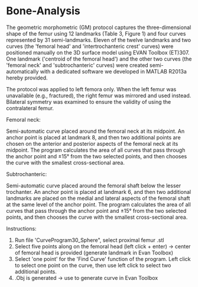 # Bone-Analysis

The geometric morphometric (GM) protocol captures the three-dimensional shape of the femur using 12 landmarks (Table 3, Figure 1) and four curves represented by 31 semi-landmarks. Eleven of the twelve landmarks and two curves (the 'femoral head' and 'intertrochanteric crest' curves) were positioned manually on the 3D surface model using EVAN Toolbox (ET)307. One landmark ('centroid of the femoral head') and the other two curves (the 'femoral neck' and 'subtrochanteric' curves) were created semi-automatically with a dedicated software we developed in MATLAB R2013a hereby provided.

The protocol was applied to left femora only. When the left femur was unavailable (e.g., fractured), the right femur was mirrored and used instead. Bilateral symmetry was examined to ensure the validity of using the contralateral femur.

Femoral neck:

Semi-automatic curve placed around the femoral neck at its midpoint. An anchor point is placed at landmark 8, and then two additional points are chosen on the anterior and posterior aspects of the femoral neck at its midpoint. The program calculates the area of all curves that pass through the anchor point and ±15° from the two selected points, and then chooses the curve with the smallest cross-sectional area.

Subtrochanteric:

Semi-automatic curve placed around the femoral shaft below the lesser trochanter.  An anchor point is placed at landmark 6, and then two additional landmarks are placed on the medial and lateral aspects of the femoral shaft at the same level of the anchor point. The program calculates the area of all curves that pass through the anchor point and ±15° from the two selected points, and then chooses the curve with the smallest cross-sectional area.

Instructions:

1. Run file 'CurveProgram30_Sphere", select proximal femur .stl
2. Select five points along on the femoral head (left click + enter) -> center of femoral head is provided (generate landmark in Evan Toolbox) 
3. Select 'one point' for the 'Find Curve' function of the program. Left click to select one point on the curve, then use left click to select two additional points. 
4. .Obj is generated -> use to generate curve in Evan Toolbox
